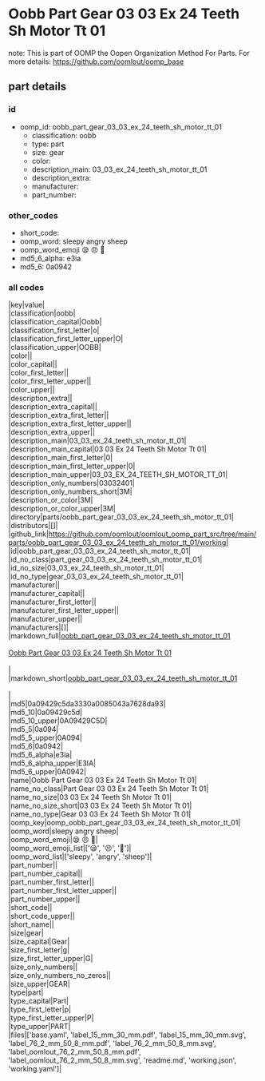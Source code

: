 # Oobb Part Gear 03 03 Ex 24 Teeth Sh Motor Tt 01  

note: This is part of OOMP the Oopen Organization Method For Parts. For more details: https://github.com/oomlout/oomp_base

##  part details





### id
* oomp_id: oobb_part_gear_03_03_ex_24_teeth_sh_motor_tt_01
  * classification: oobb
  * type: part
  * size: gear
  * color: 
  * description_main: 03_03_ex_24_teeth_sh_motor_tt_01
  * description_extra: 
  * manufacturer: 
  * part_number: 

### other_codes
* short_code: 
* oomp_word: sleepy angry sheep
* oomp_word_emoji :sleepy: :angry: :sheep:
* md5_6_alpha: e3ia
* md5_6: 0a0942

### all codes 
|key|value|  
|classification|oobb|  
|classification_capital|Oobb|  
|classification_first_letter|o|  
|classification_first_letter_upper|O|  
|classification_upper|OOBB|  
|color||  
|color_capital||  
|color_first_letter||  
|color_first_letter_upper||  
|color_upper||  
|description_extra||  
|description_extra_capital||  
|description_extra_first_letter||  
|description_extra_first_letter_upper||  
|description_extra_upper||  
|description_main|03_03_ex_24_teeth_sh_motor_tt_01|  
|description_main_capital|03 03 Ex 24 Teeth Sh Motor Tt 01|  
|description_main_first_letter|0|  
|description_main_first_letter_upper|0|  
|description_main_upper|03_03_EX_24_TEETH_SH_MOTOR_TT_01|  
|description_only_numbers|03032401|  
|description_only_numbers_short|3M|  
|description_or_color|3M|  
|description_or_color_upper|3M|  
|directory|parts/oobb_part_gear_03_03_ex_24_teeth_sh_motor_tt_01|  
|distributors|[]|  
|github_link|https://github.com/oomlout/oomlout_oomp_part_src/tree/main/parts/oobb_part_gear_03_03_ex_24_teeth_sh_motor_tt_01/working|  
|id|oobb_part_gear_03_03_ex_24_teeth_sh_motor_tt_01|  
|id_no_class|part_gear_03_03_ex_24_teeth_sh_motor_tt_01|  
|id_no_size|03_03_ex_24_teeth_sh_motor_tt_01|  
|id_no_type|gear_03_03_ex_24_teeth_sh_motor_tt_01|  
|manufacturer||  
|manufacturer_capital||  
|manufacturer_first_letter||  
|manufacturer_first_letter_upper||  
|manufacturer_upper||  
|manufacturers|[]|  
|markdown_full|[oobb_part_gear_03_03_ex_24_teeth_sh_motor_tt_01](https://github.com/oomlout/oomlout_oomp_part_src/tree/main/parts/oobb_part_gear_03_03_ex_24_teeth_sh_motor_tt_01/working)<br>[](https://github.com/oomlout/oomlout_oomp_part_src/tree/main/parts/oobb_part_gear_03_03_ex_24_teeth_sh_motor_tt_01/working)<br>[Oobb Part Gear 03 03 Ex 24 Teeth Sh Motor Tt 01](https://github.com/oomlout/oomlout_oomp_part_src/tree/main/parts/oobb_part_gear_03_03_ex_24_teeth_sh_motor_tt_01/working)<br><br>|  
|markdown_short|[oobb_part_gear_03_03_ex_24_teeth_sh_motor_tt_01](https://github.com/oomlout/oomlout_oomp_part_src/tree/main/parts/oobb_part_gear_03_03_ex_24_teeth_sh_motor_tt_01/working)<br><br>|  
|md5|0a09429c5da3330a0085043a7628da93|  
|md5_10|0a09429c5d|  
|md5_10_upper|0A09429C5D|  
|md5_5|0a094|  
|md5_5_upper|0A094|  
|md5_6|0a0942|  
|md5_6_alpha|e3ia|  
|md5_6_alpha_upper|E3IA|  
|md5_6_upper|0A0942|  
|name|Oobb Part Gear 03 03 Ex 24 Teeth Sh Motor Tt 01|  
|name_no_class|Part Gear 03 03 Ex 24 Teeth Sh Motor Tt 01|  
|name_no_size|03 03 Ex 24 Teeth Sh Motor Tt 01|  
|name_no_size_short|03 03 Ex 24 Teeth Sh Motor Tt 01|  
|name_no_type|Gear 03 03 Ex 24 Teeth Sh Motor Tt 01|  
|oomp_key|oomp_oobb_part_gear_03_03_ex_24_teeth_sh_motor_tt_01|  
|oomp_word|sleepy angry sheep|  
|oomp_word_emoji|:sleepy: :angry: :sheep:|  
|oomp_word_emoji_list|[':sleepy:', ':angry:', ':sheep:']|  
|oomp_word_list|['sleepy', 'angry', 'sheep']|  
|part_number||  
|part_number_capital||  
|part_number_first_letter||  
|part_number_first_letter_upper||  
|part_number_upper||  
|short_code||  
|short_code_upper||  
|short_name||  
|size|gear|  
|size_capital|Gear|  
|size_first_letter|g|  
|size_first_letter_upper|G|  
|size_only_numbers||  
|size_only_numbers_no_zeros||  
|size_upper|GEAR|  
|type|part|  
|type_capital|Part|  
|type_first_letter|p|  
|type_first_letter_upper|P|  
|type_upper|PART|  
|files|['base.yaml', 'label_15_mm_30_mm.pdf', 'label_15_mm_30_mm.svg', 'label_76_2_mm_50_8_mm.pdf', 'label_76_2_mm_50_8_mm.svg', 'label_oomlout_76_2_mm_50_8_mm.pdf', 'label_oomlout_76_2_mm_50_8_mm.svg', 'readme.md', 'working.json', 'working.yaml']|  
